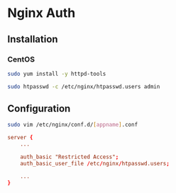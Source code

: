 # Nginx Auth

## Installation

### CentOS

```sh
sudo yum install -y httpd-tools
```

```sh
sudo htpasswd -c /etc/nginx/htpasswd.users admin
```

## Configuration

```sh
sudo vim /etc/nginx/conf.d/[appname].conf
```

```conf
server {
    ...

    auth_basic "Restricted Access";
    auth_basic_user_file /etc/nginx/htpasswd.users;

    ...
}
```
